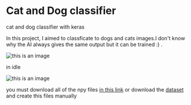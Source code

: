# Cat and Dog classifier
cat and dog classifier with keras

In this project, I aimed to classficate to dogs and cats images.I don't know why the AI always gives the same output but it can be trained :) .

![this is an image](https://i.hizliresim.com/k5l6lvv.jpg)

in idle 

![this is an image](https://i.hizliresim.com/1lhxmfg.jpg)

you must download all of the npy files [in this link](https://drive.google.com/drive/folders/1KmpdJQ4YwI6yuS6JMcwPX_h4CKuR-TMn?usp=sharing) or download the [dataset](https://www.kaggle.com/tongpython/cat-and-dog) and create this files manually

